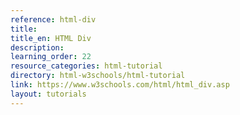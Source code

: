 ```yaml
---
reference: html-div
title:
title_en: HTML Div
description:
learning_order: 22
resource_categories: html-tutorial
directory: html-w3schools/html-tutorial
link: https://www.w3schools.com/html/html_div.asp
layout: tutorials
---
```

